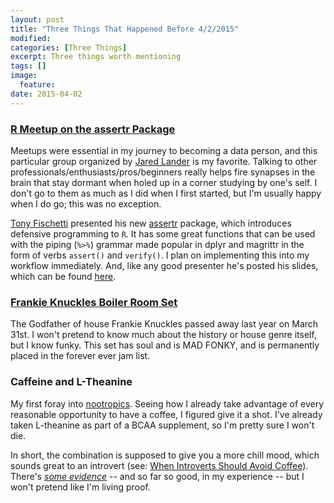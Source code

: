 ```yaml
---
layout: post
title: "Three Things That Happened Before 4/2/2015"
modified:
categories: [Three Things]
excerpt: Three things worth mentioning
tags: []
image:
  feature:
date: 2015-04-02
---
```


### [R Meetup on the assertr Package](http://www.meetup.com/nyhackr/events/221109492/)

Meetups were essential in my journey to becoming a data person, and this particular group organized by [Jared Lander](https://twitter.com/jaredlander) is my favorite. Talking to other professionals/enthusiasts/pros/beginners really helps fire synapses in the brain that stay dormant when holed up in a corner studying by one's self. I don't go to them as much as I did when I first started, but I'm usually happy when I do go; this was no exception.

[Tony Fischetti](https://github.com/tonyfischetti) presented his new [assertr](https://github.com/tonyfischetti/assertr) package, which introduces defensive programming to `R`. It has some great functions that can be used with the piping (`%>%`) grammar made popular in dplyr and magrittr in the form of verbs `assert()` and `verify()`. I plan on implementing this into my workflow immediately. And, like any good presenter he's posted his slides, which can be found [here](http://www.onthelambda.com/wp-content/uploads/2015/03/assertr-presentation.html#/).

### [Frankie Knuckles Boiler Room Set](http://boilerroom.tv/recording/frankie-knuckles-60-min-mix/)

The Godfather of house Frankie Knuckles passed away last year on March 31st. I won't pretend to know much about the history or house genre itself, but I know funky. This set has soul and is MAD FONKY, and is permanently placed in the forever ever jam list.

### Caffeine and L-Theanine

My first foray into [nootropics](http://en.wikipedia.org/wiki/Nootropic). Seeing how I already take advantage of every reasonable opportunity to have a coffee, I figured give it a shot. I've already taken L-theanine as part of a BCAA supplement, so I'm pretty sure I won't die. 

In short, the combination is supposed to give you a more chill mood, which sounds great to an introvert (see: [When Introverts Should Avoid Coffee](http://nymag.com/scienceofus/2014/10/when-introverts-should-avoid-coffee.html)). There's [_some evidence_](http://www.researchgate.net/publication/5841233_The_effects_of_L-theanine_caffeine_and_their_combination_on_cognition_and_mood) -- and so far so good, in my experience -- but I won't pretend like I'm living proof.

